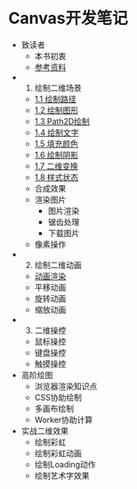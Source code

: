 # Canvas开发笔记
* 致读者
  * 本书初衷
  * [参考资料](./note/chapter-00/02.md)
* 1. 绘制二维场景
  * [1.1 绘制路径](./note/chapter-01/01.md)
  * [1.2 绘制图形](./note/chapter-01/02.md)
  * [1.3 Path2D绘制](./note/chapter-01/03.md)
  * [1.4 绘制文字](./note/chapter-01/04.md)
  * [1.5 填充颜色](./note/chapter-01/05.md)
  * [1.6 绘制阴影](./note/chapter-01/06.md)
  * [1.7 二维变换](./note/chapter-01/07.md)
  * [1.8 样式状态](./note/chapter-01/08.md)
  * 合成效果
  * 渲染图片
    * 图片渲染
    * 锯齿处理
    * 下载图片
  * 像素操作
* 2. 绘制二维动画
  * [动画渲染](./note/chapter-02/01.md)
  * 平移动画
  * 旋转动画
  * 缩放动画
* 3. 二维操控
  * 鼠标操控
  * 键盘操控
  * 触摸操控
* 高阶绘图
  * 浏览器渲染知识点
  * CSS协助绘制
  * 多画布绘制
  * Worker协助计算
* 实战二维效果
  * 绘制彩虹
  * 绘制彩虹动画
  * 绘制Loading动作
  * 绘制艺术字效果
  